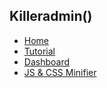 ## Killeradmin()
 - [Home]()
 - [Tutorial](tutorial)
 - [Dashboard](dashboard)
 - [JS & CSS Minifier](killerjs)
